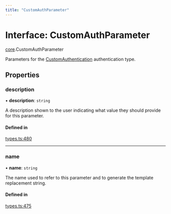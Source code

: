 ```yaml
---
title: "CustomAuthParameter"
---
```

# Interface: CustomAuthParameter

[core](../modules/core.md).CustomAuthParameter

Parameters for the [CustomAuthentication](core.CustomAuthentication.md) authentication type.

## Properties

### description

• **description**: `string`

A description shown to the user indicating what value they should provide for this parameter.

#### Defined in

[types.ts:480](https://github.com/coda/packs-sdk/blob/main/types.ts#L480)

___

### name

• **name**: `string`

The name used to refer to this parameter and to generate the template replacement string.

#### Defined in

[types.ts:475](https://github.com/coda/packs-sdk/blob/main/types.ts#L475)
